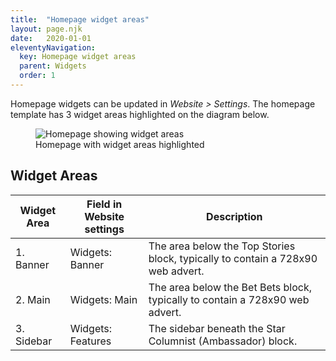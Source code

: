 ```yaml
---
title:  "Homepage widget areas"
layout: page.njk
date:   2020-01-01
eleventyNavigation:
  key: Homepage widget areas
  parent: Widgets
  order: 1
---
```


Homepage widgets can be updated in <em>Website > Settings</em>. The homepage template has 3 widget areas highlighted on the diagram below.

<figure>
  <img src="{{ site.baseurl }}/assets/images/screenshots/homepage-widget-areas.png" alt="Homepage showing widget areas">
  <figcaption>Homepage with widget areas highlighted</figcaption>
</figure>

## Widget Areas

| Widget Area         | Field in Website settings       | Description                                                                                 |
| ------------------- | ------------------------------- | ------------------------------------------------------------------------------------------- |
| 1. Banner              | Widgets: Banner                 | The area below the Top Stories block, typically to contain a 728x90 web advert.             |
| 2. Main                | Widgets: Main                   | The area below the Bet Bets block, typically to contain a 728x90 web advert.                |
| 3. Sidebar             | Widgets: Features               | The sidebar beneath the Star Columnist (Ambassador) block.                                  |

